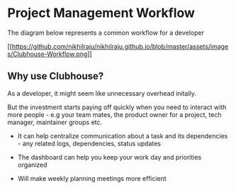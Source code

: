 # Project Management Workflow

The diagram below represents a common workflow for a developer

[[https://github.com/nikhilraju/nikhilraju.github.io/blob/master/assets/images/Clubhouse-Workflow.png]]


## Why use Clubhouse?

As a developer,  it might seem like unnecessary overhead initally. 

But the investment starts paying off quickly when you need to interact with more people - e.g your team mates, the product owner for a project, tech manager, maintainer groups etc.


* It can help centralize communication about a task and its dependencies - any related logs, dependencies, status updates 

* The dashboard can help you keep your work day and priorities organized

* Will make weekly planning meetings more efficient
